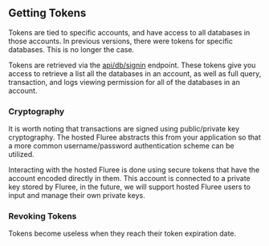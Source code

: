 ## Getting Tokens

Tokens are tied to specific accounts, and have access to all databases in those accounts. In previous versions, there were tokens for specific databases. This is no longer the case. 

Tokens are retrieved via the [api/db/signin](/api/hosted-endpoints/hosted-examples#-api-db-signin) endpoint. These tokens give you access to retrieve a list all the databases in an account, as well as full query, transaction, and logs viewing permission for all of the databases in an account. 

### Cryptography

It is worth noting that transactions are signed using public/private key cryptography. The hosted Fluree abstracts this from your application so that a more common username/password authentication scheme can be utilized.

Interacting with the hosted Fluree is done using secure tokens that have the account encoded directly in them. This account is connected to a private key stored by Fluree, in the future, we will support hosted Fluree users to input and manage their own private keys. 

### Revoking Tokens

Tokens become useless when they reach their token expiration date.
